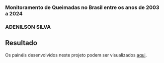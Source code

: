 ### Monitoramento de Queimadas no Brasil entre os anos de 2003 a 2024

### ADENILSON SILVA
 
## Resultado
Os painéis desenvolvidos neste projeto podem ser visualizados [aqui](https://app.powerbi.com/view?r=eyJrIjoiMGM1ZmFkNjgtOGU5Yy00YTdlLWJlOTYtYmI2OTg2YmNlOTkyIiwidCI6ImQ4YmRlNjVhLTNkZWQtNDM0Ni05NTE4LTY3MDIwNGU2ZTE4NCIsImMiOjR9).

